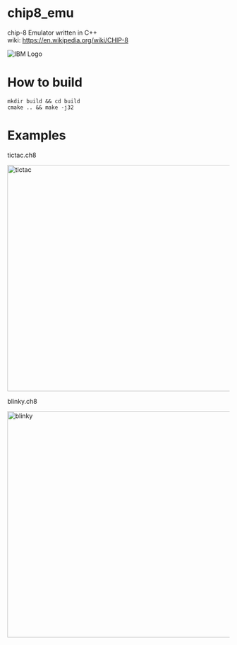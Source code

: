 # chip8_emu
chip-8 Emulator written in C++\
wiki: https://en.wikipedia.org/wiki/CHIP-8

<img src="https://github.com/wuhoipok/chip8_emu/blob/main/IBM.JPG" alt="IBM Logo">

# How to build
```
mkdir build && cd build
cmake .. && make -j32
```

# Examples
tictac.ch8

<img src="https://github.com/wuhoipok/chip8_emu/blob/main/tictac.JPG" alt="tictac" width="512">

blinky.ch8

<img src="https://github.com/wuhoipok/chip8_emu/blob/main/blinky.JPG" alt="blinky" width="512">
